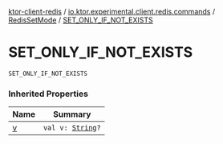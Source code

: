 [ktor-client-redis](../../index.md) / [io.ktor.experimental.client.redis.commands](../index.md) / [RedisSetMode](index.md) / [SET_ONLY_IF_NOT_EXISTS](./-s-e-t_-o-n-l-y_-i-f_-n-o-t_-e-x-i-s-t-s.md)

# SET_ONLY_IF_NOT_EXISTS

`SET_ONLY_IF_NOT_EXISTS`

### Inherited Properties

| Name | Summary |
|---|---|
| [v](v.md) | `val v: `[`String`](https://kotlinlang.org/api/latest/jvm/stdlib/kotlin/-string/index.html)`?` |
